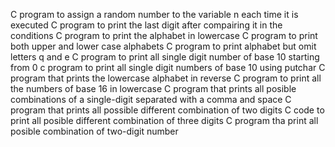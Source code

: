 C program to assign a random number to the variable n each time it is executed C program to print the last digit after compairing it in the conditions C program to print the alphabet in lowercase C program to print both upper and lower case alphabets C program to print alphabet but omit letters q and e C program to print all single digit number of base 10 starting from 0 c program to print all single digit numbers of base 10 using putchar C program that prints the lowercase alphabet in reverse C program to print all the numbers of base 16 in lowercase C program that prints all posible combinations of a single-digit separated with a comma and space C program that prints all possible different combination of two digits C code to print all posible different combination of three digits C program tha print all posible combination of two-digit number
